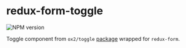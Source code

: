 # redux-form-toggle
![NPM version](https://img.shields.io/badge/npm-private-orange.svg?style=flat)

Toggle component from `ox2/toggle` [package](https://github.com/ox2/toggle) wrapped for `redux-form`.

